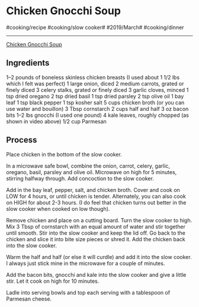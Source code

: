 # Chicken Gnocchi Soup
#cooking/recipe #cooking/slow cooker# #2019/March# #cooking/dinner
- - - -
[Chicken Gnocchi Soup](http://www.365daysofcrockpot.com/slow-cooker-chicken-gnocchi-soup-kale-parmesan/)

## Ingredients
1–2 pounds of boneless skinless chicken breasts (I used about 1 1/2 lbs which I felt was perfect)
1 large onion, diced
2 medium carrots, grated or finely diced
3 celery stalks, grated or finely diced
3 garlic cloves, minced
1 tsp dried oregano
2 tsp dried basil
1 tsp dried parsley
2 tsp olive oil
1 bay leaf
1 tsp black pepper
1 tsp kosher salt
5 cups chicken broth (or you can use water and bouillon)
3 Tbsp cornstarch
2 cups half and half
3 oz bacon bits
1–2 lbs gnocchi (I used one pound)
4 kale leaves, roughly chopped (as shown in video above)
1/2 cup Parmesan

## Process
Place chicken in the bottom of the slow cooker.

In a microwave safe bowl, combine the onion, carrot, celery, garlic, oregano, basil, parsley and olive oil. Microwave on high for 5 minutes, stirring halfway through. Add concoction to the slow cooker.

Add in the bay leaf, pepper, salt, and chicken broth. Cover and cook on LOW for 4 hours, or until chicken is tender. Alternately, you can also cook on HIGH for about 2-3 hours. (I do feel that chicken turns out better in the slow cooker when cooked on low though).

Remove chicken and place on a cutting board. Turn the slow cooker to high. Mix 3 Tbsp of cornstarch with an equal amount of water and stir together until smooth. Stir into the slow cooker and keep the lid off. Go back to the chicken and slice it into bite size pieces or shred it. Add the chicken back into the slow cooker.

Warm the half and half (or else it will curdle) and add it into the slow cooker. I always just stick mine in the microwave for a couple of minutes.

Add the bacon bits, gnocchi and kale into the slow cooker and give a little stir. Let it cook on high for 10 minutes.

Ladle into serving bowls and top each serving with a tablespoon of Parmesan cheese.